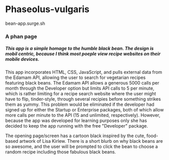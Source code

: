 # Phaseolus-vulgaris

bean-app.surge.sh

### A phan page

##### This app is a simple homage to the humble black bean. The design is mobil centric, because I think most poeple view recipe websites on their mobile devices.

This app incorporates HTML, CSS, JavaScript, and pulls external data from the Edamam API, allowing the user to search for vegetarian recipes featuring black beans. The Edamam API allows a generous 5000 calls per month through the Developer option but limits API calls to 5 per minute, which is rather limiting for a recipe search website where the user might have to flip, tinder-style, through several recipies before something strikes them as yummy.  This problem would be eliminated if the developer had signed up for either the Startup or Enterprise packages, both of which allow more calls per minute to the API (15 and unlimited, respectively).  However, because the app was developed for learning purposes only she has decided to keep the app running with the free "Developer" package.

The opening page/screen has a cartoon black inspired by the cute, food-based artwork of Lisa Kirlew.  There is a short blurb on why black beans are so awesome, and the user will be prompted to click the bean to choose a random recipe including those fabulous black beans.


